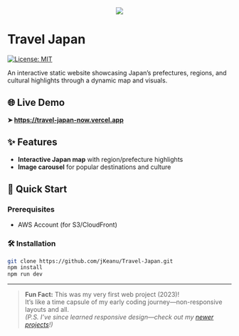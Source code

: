 <div align="center">
  <img src="https://github.com/user-attachments/assets/1490a126-999d-42cc-a123-fc783090d536"/>
</div>

# Travel Japan
[![License: MIT](https://img.shields.io/badge/License-MIT-yellow.svg)](https://opensource.org/licenses/MIT)

An interactive static website showcasing Japan’s prefectures, regions, and cultural highlights through a dynamic map and visuals. 

## 🌐 Live Demo  
**➤ https://travel-japan-now.vercel.app**

## ✨ Features  
- **Interactive Japan map** with region/prefecture highlights  
- **Image carousel** for popular destinations and culture

## 🚀 Quick Start
### Prerequisites
- AWS Account (for S3/CloudFront)


### 🛠️ Installation
```bash
git clone https://github.com/jKeanu/Travel-Japan.git
npm install
npm run dev

````
---
> **Fun Fact:** This was my very first web project (2023)!  
> It’s like a time capsule of my early coding journey—non-responsive layouts and all.  
> *(P.S. I’ve since learned responsive design—check out my [newer projects](https://github.com/jKeanu?tab=repositories)!)* 

